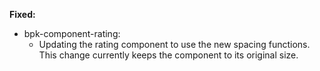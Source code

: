 **Fixed:**

- bpk-component-rating:
  - Updating the rating component to use the new spacing functions. This change currently keeps the component to its original size.